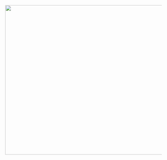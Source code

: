 <div align="center">
  <img 
    src="https://i.imgur.com/hn2ZNrV.jpeg"
    style="width: 100vw; max-width:100%; height: 50vw; object-fit:cover; display:block; margin:auto;" 
  />
</div>
